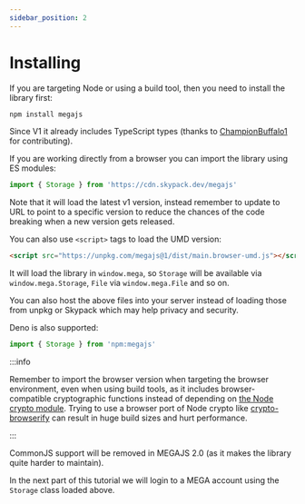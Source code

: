 ```yaml
---
sidebar_position: 2
---
```


# Installing

If you are targeting Node or using a build tool, then you need to install the library first:

```bash npm2yarn
npm install megajs
```

Since V1 it already includes TypeScript types (thanks to [ChampionBuffalo1](https://github.com/ChampionBuffalo1) for contributing).

If you are working directly from a browser you can import the library using ES modules:

```js
import { Storage } from 'https://cdn.skypack.dev/megajs'
```

Note that it will load the latest v1 version, instead remember to update to URL to point to a specific version to reduce the chances of the code breaking when a new version gets released.

You can also use `<script>` tags to load the UMD version:

```html
<script src="https://unpkg.com/megajs@1/dist/main.browser-umd.js"></script>
```

It will load the library in `window.mega`, so `Storage` will be available via `window.mega.Storage`, `File` via `window.mega.File` and so on.

You can also host the above files into your server instead of loading those from unpkg or Skypack which may help privacy and security.

Deno is also supported:

```js
import { Storage } from 'npm:megajs'
```

:::info

Remember to import the browser version when targeting the browser environment, even when using build tools, as it includes browser-compatible cryptographic functions instead of depending on [the Node crypto module](https://nodejs.org/api/crypto.html). Trying to use a browser port of Node crypto like [crypto-browserify](https://www.npmjs.com/package/crypto-browserify) can result in huge build sizes and hurt performance.

:::

CommonJS support will be removed in MEGAJS 2.0 (as it makes the library quite harder to maintain).

In the next part of this tutorial we will login to a MEGA account using the `Storage` class loaded above.
